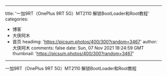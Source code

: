 
---
title: '一加9RT（OnePlus 9RT 5G）MT2110 解锁BootLoader和Root教程'
categories: 
 - 博客
 - 大侠阿木
 - 首页
headimg: 'https://picsum.photos/400/300?random=3467'
author: 大侠阿木
comments: false
date: Sun, 07 Nov 2021 18:24:59 GMT
thumbnail: 'https://picsum.photos/400/300?random=3467'
---

<div>   
一加9RT（OnePlus 9RT 5G）MT2110 解锁BootLoader和Root教程  
</div>
            